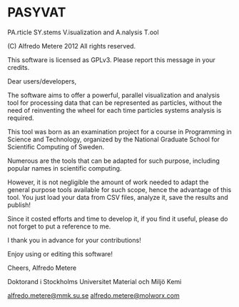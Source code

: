 PASYVAT
=======

PA.rticle SY.stems V.isualization and A.nalysis T.ool

(C) Alfredo Metere 2012
All rights reserved.

This software is licensed as GPLv3.
Please report this message in your credits.

Dear users/developers,

The software aims to offer a powerful, parallel visualization
and analysis tool for processing data that can be represented
as particles,  without the  need of reinventing the wheel for
each time particles systems analysis is required.

This tool was born as an  examination project for a course in
Programming in  Science  and  Technology,  organized  by  the
National Graduate School for Scientific Computing of Sweden.

Numerous are  the tools that can be adapted for such purpose,
including popular names in scientific computing.

However, it  is  not  negligible the amount of work needed to
adapt  the general  purpose tools available  for such  scope,
hence the advantage  of this  tool.  You just  load your data
from CSV files, analyze it, save the results and publish!

Since it costed efforts and time to develop it, if you find it
useful, please do not forget to put a reference to me.

I thank you in advance for your contributions!

Enjoy using or editing this software!

Cheers,
Alfredo Metere

Doktorand i Stockholms Universitet
Material och Miljö Kemi

alfredo.metere@mmk.su.se
alfredo.metere@molworx.com
